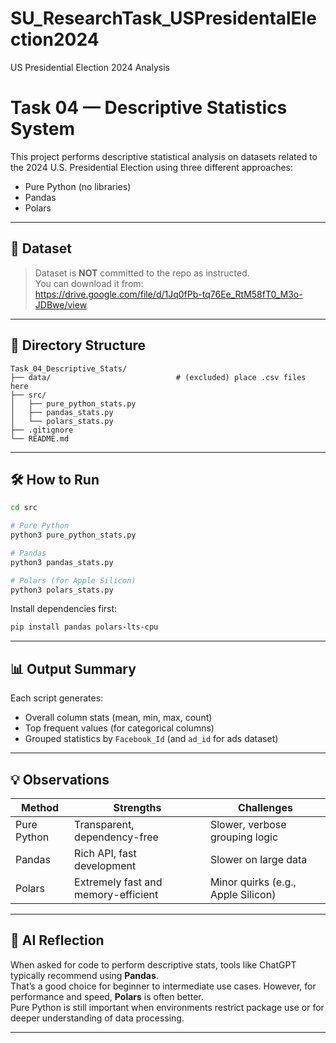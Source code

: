 # SU_ResearchTask_USPresidentalElection2024
US Presidential Election 2024 Analysis

# Task 04 — Descriptive Statistics System

This project performs descriptive statistical analysis on datasets related to the 2024 U.S. Presidential Election using three different approaches:

- Pure Python (no libraries)
- Pandas
- Polars

---

## 📁 Dataset

> Dataset is **NOT** committed to the repo as instructed.  
You can download it from:  
https://drive.google.com/file/d/1Jq0fPb-tq76Ee_RtM58fT0_M3o-JDBwe/view

---

## 📂 Directory Structure

```
Task_04_Descriptive_Stats/
├── data/                            # (excluded) place .csv files here
├── src/
│   ├── pure_python_stats.py
│   ├── pandas_stats.py
│   └── polars_stats.py
├── .gitignore
└── README.md
```

---

## 🛠 How to Run

```bash
cd src

# Pure Python
python3 pure_python_stats.py

# Pandas
python3 pandas_stats.py

# Polars (for Apple Silicon)
python3 polars_stats.py
```

Install dependencies first:

```bash
pip install pandas polars-lts-cpu
```

---

## 📊 Output Summary

Each script generates:
- Overall column stats (mean, min, max, count)
- Top frequent values (for categorical columns)
- Grouped statistics by `Facebook_Id` (and `ad_id` for ads dataset)

---

## 💡 Observations

| Method        | Strengths                              | Challenges                           |
|---------------|-----------------------------------------|---------------------------------------|
| Pure Python   | Transparent, dependency-free            | Slower, verbose grouping logic       |
| Pandas        | Rich API, fast development              | Slower on large data                 |
| Polars        | Extremely fast and memory-efficient     | Minor quirks (e.g., Apple Silicon)   |

---

## 🧠 AI Reflection

When asked for code to perform descriptive stats, tools like ChatGPT typically recommend using **Pandas**.  
That’s a good choice for beginner to intermediate use cases. However, for performance and speed, **Polars** is often better.  
Pure Python is still important when environments restrict package use or for deeper understanding of data processing.

---

